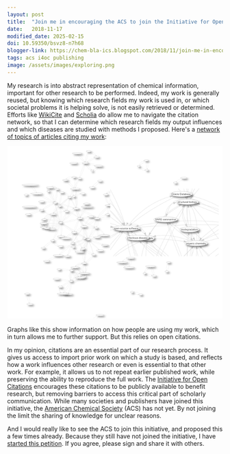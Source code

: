 ```yaml
---
layout: post
title:  "Join me in encouraging the ACS to join the Initiative for Open Citations"
date:   2018-11-17
modified_date: 2025-02-15
doi: 10.59350/bsvz8-n7h68
blogger-link: https://chem-bla-ics.blogspot.com/2018/11/join-me-in-encouraging-acs-to-join.html
tags: acs i4oc publishing
image: /assets/images/exploring.png
---
```


My research is into abstract representation of chemical information, important for other research to be performed. Indeed, my work
is generally reused, but knowing which research fields my work is used in, or which societal problems it is helping solve, is not
easily retrieved or determined. Efforts like [WikiCite](https://meta.wikimedia.org/wiki/WikiCite) and
[Scholia](https://tools.wmflabs.org/scholia/topic/Q45340488) do allow me to navigate the citation network, so that I can determine
which research fields my output influences and which diseases are studied with methods I proposed. Here's a
[network of topics of articles citing my work](https://query.wikidata.org/embed.html#%23defaultView%3AGraph%0ASELECT%0A%20%20%3Ftopic1%20%3Ftopic1Label%20%3Ftopic2%20%3Ftopic2Label%20%3Fcount%0AWITH%20%7B%0A%20%20SELECT%0A%20%20%20%20(COUNT(%3Fwork)%20AS%20%3Fcount)%20%3Ftopic1%20%3Ftopic2%0A%20%20WHERE%20%7B%0A%20%20%20%20%23%20Find%20works%20that%20are%20marked%20with%20main%20subject%20of%20the%20topic.%0A%20%20%20%20%3Fwork%20wdt%3AP2860%2Fwdt%3AP50%20wd%3AQ20895241%20.%0A%20%20%20%20%0A%20%20%20%20%23%20Identify%20co-occuring%20topics.%20%0A%20%20%20%20%3Fwork%20wdt%3AP921%20%3Ftopic1%2C%20%3Ftopic2%20.%20%0A%0A%20%20%20%20%23%20article%20by%20author%0A%20%20%20%20MINUS%20%7B%20%3Fwork%20wdt%3AP50%20wd%3AQ20895241%20.%20%7D%0A%20%20%20%20FILTER%20(%20%3Ftopic1%20!%3D%20%3Ftopic2%20)%0A%20%20%7D%0A%20%20GROUP%20BY%20%3Ftopic1%20%3Ftopic2%0A%20%20ORDER%20BY%20DESC(%3Fcount)%0A%0A%20%20%23%20There%20a%20performance%20problems%20in%20the%20browser%3A%20We%20cannot%20show%20large%20graphs%2C%0A%20%20%23%20so%20we%20put%20a%20limit%20on%20the%20number%20of%20links%20displayed.%0A%20%20LIMIT%20400%0A%0A%7D%20AS%20%25results%0AWHERE%20%7B%0A%20%20INCLUDE%20%25results%0A%20%20%0A%20%20%23%20Label%20the%20results%0A%20%20SERVICE%20wikibase%3Alabel%20%7B%0A%20%20%20%20bd%3AserviceParam%20wikibase%3Alanguage%20%22en%2Cda%2Cde%2Ces%2Cfr%2Cjp%2Cnl%2Cno%2Cru%2Csv%2Czh%22.%0A%20%20%7D%0A%7D%0A%0A):

![](/assets/images/exploring.png)

Graphs like this show information on how people are using my work, which in turn allows me to further support. But this relies on
open citations.

In my opinion, citations are an essential part of our research process. It gives us access to import prior work on which a study
is based, and reflects how a work influences other research or even is essential to that other work. For example, it allows us
to not repeat earlier published work, while preserving the ability to reproduce the full work. The
[Initiative for Open Citations](https://i4oc.org/) encourages these citations to be publicly available to benefit research, but
removing barriers to access this critical part of scholarly communication. While many societies and publishers have joined this
initiative, the [American Chemical Society](https://pubs.acs.org/) (ACS) has not yet. By not joining the limit the sharing of
knowledge for unclear reasons.

And I would really like to see the ACS to join this initiative, and proposed this a few times already. Because they still have
not joined the initiative, I have [started this petition](https://www.change.org/p/the-american-chemical-society-to-join-the-initiative-for-open-citations).
If you agree, please sign and share it with others.

